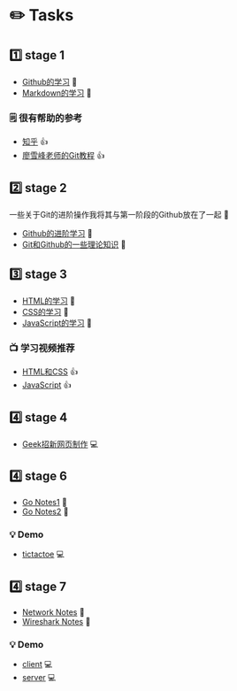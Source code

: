 # :pencil2: Tasks

## :one: stage 1
- [Github的学习](https://github.com/Tcjig/Tasks/blob/main/Note/Github%E5%AD%A6%E4%B9%A0.md) :open_book:
- [Markdown的学习](https://github.com/Tcjig/Tasks/blob/main/Note/Markdown%E5%AD%A6%E4%B9%A0.md) :open_book:

### :spiral_notepad: 很有帮助的参考
- [知乎](https://zhuanlan.zhihu.com/p/337959303) :thumbsup:
- [廖雪峰老师的Git教程](https://www.liaoxuefeng.com/wiki/896043488029600) :thumbsup:

## :two: stage 2
一些关于Git的进阶操作我将其与第一阶段的Github放在了一起 :briefcase:
- [Github的进阶学习](https://github.com/Tcjig/Tasks/blob/main/Note/Github%E5%AD%A6%E4%B9%A0.md) :open_book:
- [Git和Github的一些理论知识](https://github.com/Tcjig/Tasks/blob/main/Note/Git%E6%93%8D%E4%BD%9C%E7%9A%84%E4%B8%80%E4%BA%9B%E5%B8%B8%E8%A7%81%E9%97%AE%E9%A2%98%E5%8F%8A%E5%8E%9F%E7%90%86%E8%AE%B2%E8%A7%A3.md) :open_book:

## :three: stage 3
- [HTML的学习](https://github.com/Tcjig/Tasks/blob/main/Note/HTML%E5%AD%A6%E4%B9%A0.md) :open_book:
- [CSS的学习](https://github.com/Tcjig/Tasks/blob/main/Note/CSS%E5%AD%A6%E4%B9%A0.md) :open_book:
- [JavaScript的学习](https://github.com/Tcjig/Tasks/blob/main/Note/JS%E5%AD%A6%E4%B9%A0.md) :open_book:

### :tv: 学习视频推荐
- [HTML和CSS](https://www.bilibili.com/video/BV1kM4y127Li/?spm_id_from=333.337.search-card.all.click) :thumbsup:
- [JavaScript](https://www.bilibili.com/video/BV1Y84y1L7Nn/?spm_id_from=333.337.search-card.all.click&vd_source=be2d49d637a41e45dcca97777ce72beb) :thumbsup:

## :four: stage 4
- [Geek招新网页制作](https://github.com/Tcjig/Tcjig.github.io) :computer:

## :four: stage 6
- [Go Notes1](https://github.com/Tcjig/Tasks/blob/main/Notes/Go%20Notes.md) :open_book:
- [Go Notes2](https://github.com/Tcjig/Tasks/blob/main/Notes/Go%20Notes(Simple).md) :open_book:

### :bulb: Demo
- [tictactoe](https://github.com/Tcjig/Tasks/blob/main/GoDemo/GoProgram/tictactoe.go) :computer:

## :four: stage 7
- [Network Notes](https://github.com/Tcjig/Tasks/blob/main/Notes/Network%20Notes.md) :open_book:
- [Wireshark Notes](https://github.com/Tcjig/Tasks/blob/main/Notes/Wireshark%20Notes.md) :open_book:

### :bulb: Demo
- [client](https://github.com/Tcjig/Tasks/blob/main/GoDemo/GoProgram/client.go) :computer:
- [server](https://github.com/Tcjig/Tasks/blob/main/GoDemo/GoProgram/server.go) :computer:

  
  

